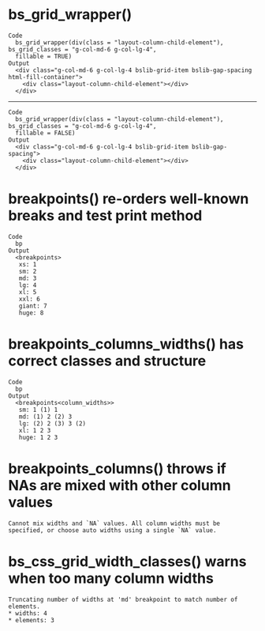 # bs_grid_wrapper()

    Code
      bs_grid_wrapper(div(class = "layout-column-child-element"), bs_grid_classes = "g-col-md-6 g-col-lg-4",
      fillable = TRUE)
    Output
      <div class="g-col-md-6 g-col-lg-4 bslib-grid-item bslib-gap-spacing html-fill-container">
        <div class="layout-column-child-element"></div>
      </div>

---

    Code
      bs_grid_wrapper(div(class = "layout-column-child-element"), bs_grid_classes = "g-col-md-6 g-col-lg-4",
      fillable = FALSE)
    Output
      <div class="g-col-md-6 g-col-lg-4 bslib-grid-item bslib-gap-spacing">
        <div class="layout-column-child-element"></div>
      </div>

# breakpoints() re-orders well-known breaks and test print method

    Code
      bp
    Output
      <breakpoints>
       xs: 1
       sm: 2
       md: 3
       lg: 4
       xl: 5
       xxl: 6
       giant: 7
       huge: 8

# breakpoints_columns_widths() has correct classes and structure

    Code
      bp
    Output
      <breakpoints<column_widths>>
       sm: 1 (1) 1
       md: (1) 2 (2) 3
       lg: (2) 2 (3) 3 (2)
       xl: 1 2 3
       huge: 1 2 3

# breakpoints_columns() throws if NAs are mixed with other column values

    Cannot mix widths and `NA` values. All column widths must be specified, or choose auto widths using a single `NA` value.

# bs_css_grid_width_classes() warns when too many column widths

    Truncating number of widths at 'md' breakpoint to match number of elements.
    * widths: 4
    * elements: 3

